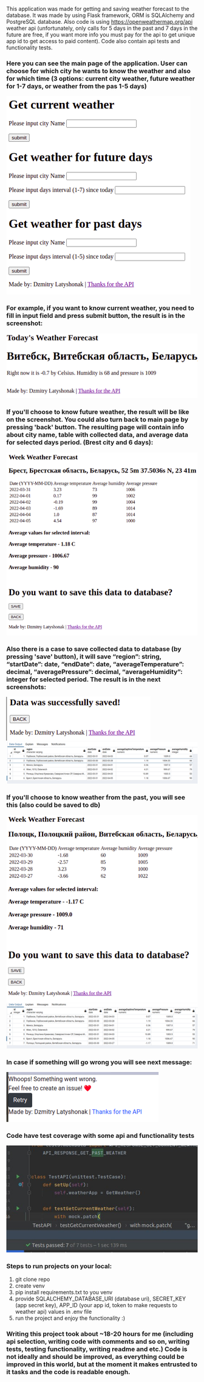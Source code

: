 This application was made for getting and saving weather forecast to the database. 
It was made by using Flask framework, ORM is SQLAlchemy and  PostgreSQL database.
Also code is using https://openweathermap.org/api weather api (unfortunately, only calls
for 5 days in the past and 7 days in the future are free, if you want more info you must
pay for the api to get unique app id to get access to paid content). Code also contain api tests and functionality tests.

### Here you can see the main page of the application. User can choose for which city he wants to know the weather and also for which time (3 options: current city weather, future weather for 1-7 days, or weather from the pas 1-5 days)

![img.png](static/img.png)

### For example, if you want to know current weather, you need to fill in input field and press submit button, the result is in the screenshot:
![img_1.png](static/img_1.png)

### If you'll choose to know future weather, the result will be like on the screenshot. You could also turn back to main page by pressing 'back' button. The resulting page will contain info about city name, table with collected data, and average data for selected days period. (Brest city and 6 days):
![img_2.png](static/img_2.png)

### Also there is a case to save collected data to database (by pressing 'save' button), it will save “region”: string, “startDate”: date, “endDate”: date, “averageTemperature”: decimal, “averagePressure”: decimal, “averageHumidity”: integer for selected period. The result is in the next screenshots:
![img_3.png](static/img_3.png)
![img_4.png](static/img_4.png)

### If you'll choose to know weather from the past, you will see this (also could be saved to db)
![img_5.png](static/img_5.png)
![img_6.png](static/img_6.png)

### In case if something will go wrong you will see next message:
![img.png](static/img_7.png)

### Code have test coverage with some api and functionality tests
![img.png](static/img_8.png)

### Steps to run projects on your local:
1. git clone repo
2. create venv
3. pip install requirements.txt to you venv
4. provide SQLALCHEMY_DATABASE_URI (database uri), SECRET_KEY (app secret key), APP_ID (your app id, token to make requests to weather api) values in .env file
5. run the project and enjoy the functionality :)

### Writing this project took about ~18-20 hours for me (including api selection, writing code with comments and so on, writing tests, testing functionality, writing readme and etc.) Code is not ideally and should be improved, as everything could be improved in this world, but at the moment it makes entrusted to it tasks and the code is readable enough.